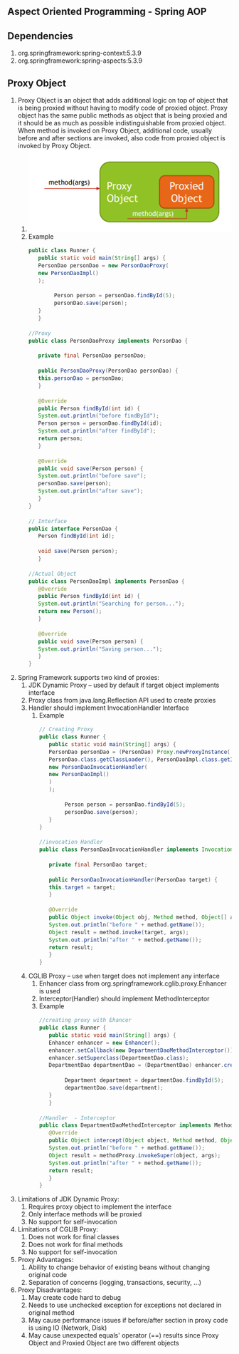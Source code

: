 Aspect Oriented Programming - Spring AOP
----------------------------------------

Dependencies
-----------
1. org.springframework:spring-context:5.3.9
2. org.springframework:spring-aspects:5.3.9


Proxy Object
-----------
1. Proxy Object is an object that adds additional logic on top of object that is being proxied
   without having to modify code of proxied object. Proxy object has the same public methods as
   object that is being proxied and it should be as much as possible indistinguishable from proxied
   object. When method is invoked on Proxy Object, additional code, usually before and after
   sections are invoked, also code from proxied object is invoked by Proxy Object.
   1. ![img.png](img.png)
   2. Example
      ```java
      public class Runner {
         public static void main(String[] args) {
         PersonDao personDao = new PersonDaoProxy(
         new PersonDaoImpl()
         );

              Person person = personDao.findById(5);
              personDao.save(person);
         }
         }
      
      //Proxy
      public class PersonDaoProxy implements PersonDao {

         private final PersonDao personDao;

         public PersonDaoProxy(PersonDao personDao) {
         this.personDao = personDao;
         }

         @Override
         public Person findById(int id) {
         System.out.println("before findById");
         Person person = personDao.findById(id);
         System.out.println("after findById");
         return person;
         }

         @Override
         public void save(Person person) {
         System.out.println("before save");
         personDao.save(person);
         System.out.println("after save");
         }
      }
      
      // Interface
      public interface PersonDao {
         Person findById(int id);

         void save(Person person);
         }
      
      //Actual Object
      public class PersonDaoImpl implements PersonDao {
         @Override
         public Person findById(int id) {
         System.out.println("Searching for person...");
         return new Person();
         }

         @Override
         public void save(Person person) {
         System.out.println("Saving person...");
         }
      }
       ```
3. Spring Framework supports two kind of proxies:
   1. JDK Dynamic Proxy – used by default if target object implements interface
   2. Proxy class from java.lang.Reflection API used to create proxies
   3. Handler should implement InvocationHandler Interface
      1. Example
         ```java
         // Creating Proxy
         public class Runner {
            public static void main(String[] args) {
            PersonDao personDao = (PersonDao) Proxy.newProxyInstance(
            PersonDao.class.getClassLoader(), PersonDaoImpl.class.getInterfaces(),
            new PersonDaoInvocationHandler(
            new PersonDaoImpl()
            )
            );

                 Person person = personDao.findById(5);
                 personDao.save(person);
            }
         }
         
         //invocation Handler
         public class PersonDaoInvocationHandler implements InvocationHandler {

            private final PersonDao target;

            public PersonDaoInvocationHandler(PersonDao target) {
            this.target = target;
            }

            @Override
            public Object invoke(Object obj, Method method, Object[] args) throws Throwable {
            System.out.println("before " + method.getName());
            Object result = method.invoke(target, args);
            System.out.println("after " + method.getName());
            return result;
            }
         }
         ```
   4. CGLIB Proxy – use when target does not implement any interface
      1. Enhancer class from org.springframework.cglib.proxy.Enhancer is used
      2. Interceptor(Handler) should implement MethodInterceptor
      3. Example
         ```java
         //creating proxy with Ehancer
         public class Runner {
            public static void main(String[] args) {
            Enhancer enhancer = new Enhancer();
            enhancer.setCallback(new DepartmentDaoMethodInterceptor());
            enhancer.setSuperclass(DepartmentDao.class);
            DepartmentDao departmentDao = (DepartmentDao) enhancer.create();

                 Department department = departmentDao.findById(5);
                 departmentDao.save(department);
            }
            }
         
         //Handler  - Interceptor
         public class DepartmentDaoMethodInterceptor implements MethodInterceptor {
            @Override
            public Object intercept(Object object, Method method, Object[] args, MethodProxy methodProxy)          throws Throwable {
            System.out.println("before " + method.getName());
            Object result = methodProxy.invokeSuper(object, args);
            System.out.println("after " + method.getName());
            return result;
            }
         }
         ```
4. Limitations of JDK Dynamic Proxy:
   1. Requires proxy object to implement the interface
   2. Only interface methods will be proxied
   3. No support for self-invocation
5. Limitations of CGLIB Proxy:
   1. Does not work for final classes
   2. Does not work for final methods
   3. No support for self-invocation
6. Proxy Advantages:
   1. Ability to change behavior of existing beans without changing original code
   2. Separation of concerns (logging, transactions, security, …)
7. Proxy Disadvantages:
   1. May create code hard to debug
   2. Needs to use unchecked exception for exceptions not declared in original method
   3. May cause performance issues if before/after section in proxy code is using IO (Network,
      Disk)
   4. May cause unexpected equals' operator (==) results since Proxy Object and Proxied Object
      are two different objects